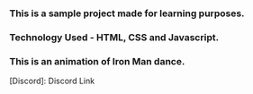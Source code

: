 ### This is a sample project made for learning purposes.
### Technology Used - HTML, CSS and Javascript.

### This is an animation of Iron Man dance.

[Instagram]: Instagr
[Discord]: Discord Link